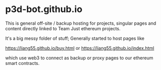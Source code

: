 # p3d-bot.github.io

This is general off-site / backup hosting for projects, singular pages and content directly linked to Team Just ethereum projects.

It's a big messy folder of stuff; Generally started to host pages like

https://liang55.github.io/buy.html
or
https://liang55.github.io/index.html

which use web3 to connect as backup or proxy pages to our ethereum smart contracts.